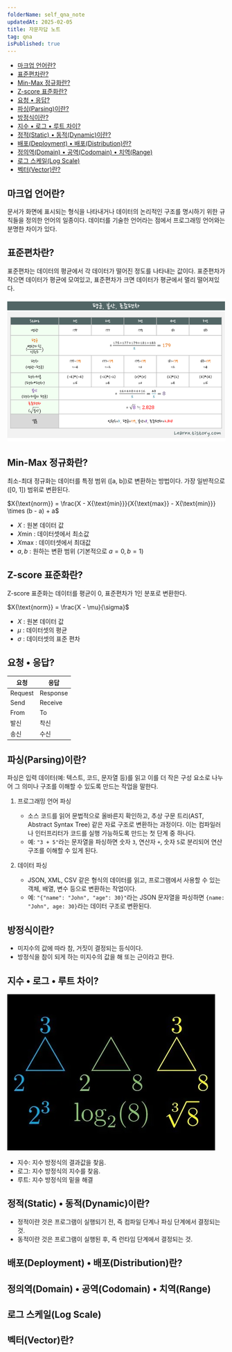 ```yaml
---
folderName: self_qna_note
updatedAt: 2025-02-05
title: 자문자답 노트
tag: qna
isPublished: true
---
```


- [마크업 언어란?](#마크업-언어란)
- [표준편차란?](#표준편차란)
- [Min-Max 정규화란?](#min-max-정규화란)
- [Z-score 표준화란?](#z-score-표준화란)
- [요청 • 응답?](#요청--응답)
- [파싱(Parsing)이란?](#파싱parsing이란)
- [방정식이란?](#방정식이란)
- [지수 • 로그 • 루트 차이?](#지수--로그--루트-차이)
- [정적(Static) • 동적(Dynamic)이란?](#정적static--동적dynamic이란)
- [배포(Deployment) • 배포(Distribution)란?](#배포deployment--배포distribution란)
- [정의역(Domain) • 공역(Codomain) • 치역(Range)](#정의역domain--공역codomain--치역range)
- [로그 스케일(Log Scale)](#로그-스케일log-scale)
- [벡터(Vector)란?](#벡터vector란)

## 마크업 언어란?

문서가 화면에 표시되는 형식을 나타내거나 데이터의 논리적인 구조를 명시하기 위한 규칙들을 정의한 언어의 일종이다. 데이터를 기술한 언어라는 점에서 프로그래밍 언어와는 분명한 차이가 있다.

## 표준편차란?

표준편차는 데이터의 평균에서 각 데이터가 떨어진 정도를 나타내는 값이다. 표준편차가 작으면 데이터가 평균에 모여있고, 표준편차가 크면 데이터가 평균에서 멀리 떨어져있다.

![img](images/standard_deviation.png)

## Min-Max 정규화란?

최소-최대 정규화는 데이터를 특정 범위 \([a, b]\)로 변환하는 방법이다. 가장 일반적으로 \([0, 1]\) 범위로 변환된다.

$X{\text{norm}} = \frac{X - X{\text{min}}}{X{\text{max}} - X{\text{min}}} \times (b - a) + a$

- $X$ : 원본 데이터 값
- $X{\text{min}}$ : 데이터셋에서 최소값
- $X{\text{max}}$ : 데이터셋에서 최대값
- $a, b$ : 원하는 변환 범위 (기본적으로 $a=0, b=1$)

## Z-score 표준화란?

Z-score 표준화는 데이터를 평균이 0, 표준편차가 1인 분포로 변환한다.

$X{\text{norm}} = \frac{X - \mu}{\sigma}$

- $X$ : 원본 데이터 값
- $\mu$ : 데이터셋의 평균
- $\sigma$ : 데이터셋의 표준 편차

## 요청 • 응답?

| 요청    | 응답     |
| ------- | -------- |
| Request | Response |
| Send    | Receive  |
| From    | To       |
| 발신    | 착신     |
| 송신    | 수신     |

## 파싱(Parsing)이란?

파싱은 입력 데이터(예: 텍스트, 코드, 문자열 등)를 읽고 이를 더 작은 구성 요소로 나누어 그 의미나 구조를 이해할 수 있도록 만드는 작업을 말한다.

1. 프로그래밍 언어 파싱

   - 소스 코드를 읽어 문법적으로 올바른지 확인하고, 추상 구문 트리(AST, Abstract Syntax Tree) 같은 자료 구조로 변환하는 과정이다. 이는 컴파일러나 인터프리터가 코드를 실행 가능하도록 만드는 첫 단계 중 하나다.
   - 예: `"3 + 5"`라는 문자열을 파싱하면 숫자 `3`, 연산자 `+`, 숫자 `5`로 분리되어 연산 구조를 이해할 수 있게 된다.

2. 데이터 파싱

   - JSON, XML, CSV 같은 형식의 데이터를 읽고, 프로그램에서 사용할 수 있는 객체, 배열, 변수 등으로 변환하는 작업이다.
   - 예: `"{"name": "John", "age": 30}"`라는 JSON 문자열을 파싱하면 `{name: "John", age: 30}`라는 데이터 구조로 변환된다.

## 방정식이란?

- 미지수의 값에 따라 참, 거짓이 결정되는 등식이다.
- 방정식을 참이 되게 하는 미지수의 값을 해 또는 근이라고 한다.

## 지수 • 로그 • 루트 차이?

![img](images/triangle_of_power.png)

- 지수: 지수 방정식의 결과값을 찾음.
- 로그: 지수 방정식의 지수를 찾음.
- 루트: 지수 방정식의 밑을 해결

## 정적(Static) • 동적(Dynamic)이란?

- 정적이란 것은 프로그램이 실행되기 전, 즉 컴파일 단계나 파싱 단계에서 결정되는 것.
- 동적이란 것은 프로그램이 실행된 후, 즉 런타임 단계에서 결정되는 것.

## 배포(Deployment) • 배포(Distribution)란?

## 정의역(Domain) • 공역(Codomain) • 치역(Range)

## 로그 스케일(Log Scale)

## 벡터(Vector)란?
